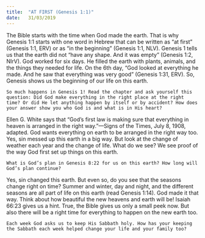 ```yaml
---
title:  "AT FIRST (Genesis 1:1)"
date:   31/03/2019
---
```


The Bible starts with the time when God made the earth. That is why Genesis 1:1 starts with one word in Hebrew that can be written as “at first” (Genesis 1:1, ERV) or as “in the beginning” (Genesis 1:1, NLV). Genesis 1 tells us that the earth did not “have any shape. And it was empty” (Genesis 1:2, NIrV). God worked for six days. He filled the earth with plants, animals, and the things they needed for life. On the 6th day, “God looked at everything he made. And he saw that everything was very good” (Genesis 1:31, ERV). So, Genesis shows us the beginning of our life on this earth.

`So much happens in Genesis 1! Read the chapter and ask yourself this question: Did God make everything in the right place at the right time? Or did He let anything happen by itself or by accident? How does your answer show you who God is and what is in His heart?`

Ellen G. White says that “God’s first law is making sure that everything in heaven is arranged in the right way.”—Signs of the Times, July 8, 1908, adapted. God wants everything on earth to be arranged in the right way too. Yes, sin messed up this earth in a big way. But look at the change of weather each year and the change of life. What do we see? We see proof of the way God first set up things on this earth.

`What is God’s plan in Genesis 8:22 for us on this earth? How long will God’s plan continue?`

Yes, sin changed this earth. But even so, do you see that the seasons change right on time? Summer and winter, day and night, and the different seasons are all part of life on this earth (read Genesis 1:14). God made it that way. Think about how beautiful the new heavens and earth will be! Isaiah 66:23 gives us a hint. True, the Bible gives us only a small peek now. But also there will be a right time for everything to happen on the new earth too.

`Each week God asks us to keep His Sabbath holy. How has your keeping the Sabbath each week helped change your life and your family too?`